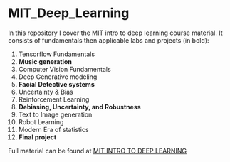# MIT_Deep_Learning

In this repository I cover the MIT intro to deep learning course material. It consists of fundamentals then applicable labs and projects (in bold):

1. Tensorflow Fundamentals 
2. **Music generation**
3. Computer Vision Fundamentals
4. Deep Generative modeling
5. **Facial Detective systems**
6. Uncertainty & Bias 
7. Reinforcement Learning
8. **Debiasing, Uncertainty, and Robustness**
9. Text to Image generation 
10. Robot Learning 
11. Modern Era of statistics 
12. **Final project** 















Full material can be found at [MIT INTRO TO DEEP LEARNING](http://introtodeeplearning.com/)
